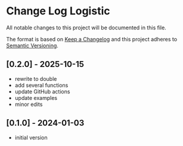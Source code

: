 # Change Log Logistic

All notable changes to this project will be documented in this file.

The format is based on [Keep a Changelog](http://keepachangelog.com/)
and this project adheres to [Semantic Versioning](http://semver.org/).


## [0.2.0] - 2025-10-15
- rewrite to double
- add several functions
- update GitHub actions
- update examples
- minor edits

## [0.1.0] - 2024-01-03
- initial version
